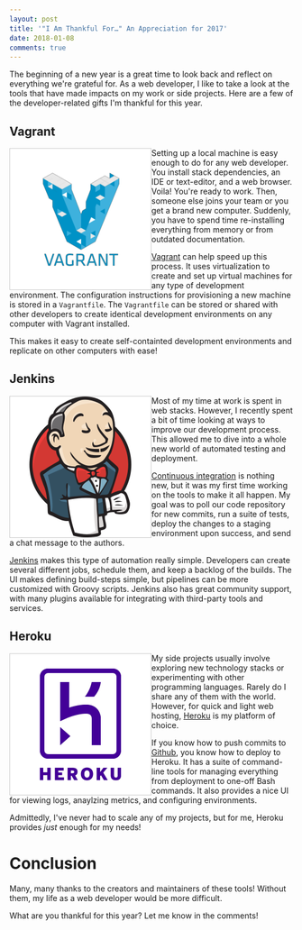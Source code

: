 ```yaml
---
layout: post
title: '"I Am Thankful For…" An Appreciation for 2017'
date: 2018-01-08
comments: true
---
```


The beginning of a new year is a great time to look back and reflect on everything we're grateful for. As a web developer, I like to take a look at the tools that have made impacts on my work or side projects. Here are a few of the developer-related gifts I'm thankful for this year.

## Vagrant

[<img style="height: 250px; border: solid 1px #CCC;" align="left" src="/assets/images/posts/vagrant.png">](https://www.vagrantup.com/)

Setting up a local machine is easy enough to do for any web developer. You install stack dependencies, an IDE or text-editor, and a web browser. Voila! You're ready to work. Then, someone else joins your team or you get a brand new computer. Suddenly, you have to spend time re-installing everything from memory or from outdated documentation.

[Vagrant](https://www.vagrantup.com/) can help speed up this process. It uses virtualization to create and set up virtual machines for any type of development environment. The configuration instructions for provisioning a new machine is stored in a `Vagrantfile`. The `Vagrantfile` can be stored or shared with other developers to create identical development environments on any computer with Vagrant installed. 

This makes it easy to create self-containted development environments and replicate on other computers with ease!

## Jenkins

[<img style="height: 250px; border: solid 1px #CCC;" align="left" src="/assets/images/posts/jenkins.png">](https://jenkins-ci.org/)

Most of my time at work is spent in web stacks. However, I recently spent a bit of time looking at ways to improve our development process. This allowed me to dive into a whole new world of automated testing and deployment. 

[Continuous integration](https://www.thoughtworks.com/continuous-integration) is nothing new, but it was my first time working on the tools to make it all happen. My goal was to poll our code repository for new commits, run a suite of tests, deploy the changes to a staging environment upon success, and send a chat message to the authors.

[Jenkins](https://jenkins-ci.org/) makes this type of automation really simple. Developers can create several different jobs, schedule them, and keep a backlog of the builds. The UI makes defining build-steps simple, but pipelines can be more customized with Groovy scripts. Jenkins also has great community support, with many plugins available for integrating with third-party tools and services.

## Heroku

[<img style="height: 250px; border: solid 1px #CCC;" align="left" src="/assets/images/posts/heroku.png">](https://www.heroku.com)

My side projects usually involve exploring new technology stacks or experimenting with other programming languages. Rarely do I share any of them with the world. However, for quick and light web hosting, [Heroku](https://www.heroku.com/) is my platform of choice.

If you know how to push commits to [Github](https://github.com/), you know how to deploy to Heroku. It has a suite of command-line tools for managing everything from deployment to one-off Bash commands. It also provides a nice UI for viewing logs, anaylzing metrics, and configuring environments.

Admittedly, I've never had to scale any of my projects, but for me, Heroku provides _just_ enough for my needs!

# Conclusion

Many, many thanks to the creators and maintainers of these tools! Without them, my life as a web developer would be more difficult.

What are you thankful for this year? Let me know in the comments!
